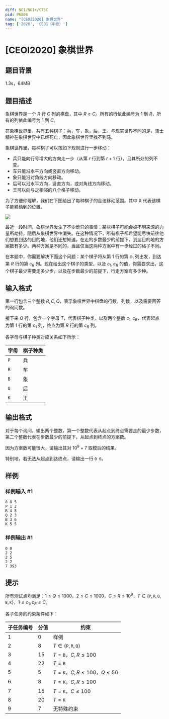 ```yaml
---
diff: NOI/NOI+/CTSC
pid: P6806
name: "[CEOI2020] 象棋世界"
tag: ['2020', 'CEOI（中欧）']
---
```

# [CEOI2020] 象棋世界
## 题目背景

1.3s，64MB
## 题目描述

象棋世界是一个 $R$ 行 $C$ 列的棋盘，其中 $R \geq C$。所有的行依此编号为 $1$ 到 $R$，所有的列依此编号为 $1$ 到 $C$。

在象棋世界里，共有五种棋子：兵，车，象，后，王。与现实世界不同的是，骑士精神在象棋世界中已经死亡，因此象棋世界里找不到马。

象棋世界里，每种棋子可以按如下规则进行一步移动：

- 兵只能向行号增大的方向走一步（从第 $r$ 行到第 $r+1$ 行），且其所处的列不变。
- 车只能沿水平方向或竖直方向移动。
- 象只能沿对角线方向移动。
- 后可以沿水平方向，竖直方向，或对角线方向移动。
- 王可以向与之相邻的八个格子移动。

为了方便你理解，我们在下图给出了每种棋子的合法移动范围。其中 X 代表该棋子能移动到的位置。

![](https://cdn.luogu.com.cn/upload/image_hosting/wgweh8tf.png)

最近一段时间，象棋世界发生了不少诡异的事情：某些棋子可能会被不明来源的力量所劫持，随后从象棋世界中消失。在这种情况下，所有棋子都希望能尽快前往他们想要到达的目的地，他们还想知道，在走的步数最少的前提下，到达目的地的方案数有多少。两种方案是不同的，当且仅当这两种方案中有一步经过的格子不同。

在本题中，你需要解决下面这个问题：某个棋子将从第 $1$ 行的第 $c_1$ 列出发，到达第 $R$ 行的第 $c_R$ 列。现在给出这个棋子的类型，以及 $c_1,c_R$ 的值，你需要求出，这个棋子最少需要走多少步，以及在步数最少的前提下，行走方案有多少种。
## 输入格式

第一行包含三个整数 $R,C,Q$，表示象棋世界中棋盘的行数，列数，以及需要回答的询问数。

接下来 $Q$ 行，包含一个字母 $T$，代表棋子种类，以及两个整数 $c_1,c_R$，代表起点为第 $1$ 行的第 $c_1$ 列，终点为第 $R$ 行的第 $c_R$ 列。

各字母与棋子种类对应关系如下所示：

| 字母         | 棋子种类 |
| ------------ | -------- |
| $\texttt{P}$ | 兵       |
| $\texttt{R}$ | 车       |
| $\texttt{B}$ | 象       |
| $\texttt{Q}$ | 后       |
| $\texttt{K}$ | 王       |
## 输出格式

对于每个询问，输出两个整数，第一个整数代表从起点到终点需要走的最少步数，第二个整数代表在步数最少的前提下，从起点到终点的方案数。

因为方案数可能很大，请输出其对 $10^9+7$ 取模后的结果。

特别地，若无法从起点到达终点，请输出一行 `0 0`。
## 样例

### 样例输入 #1
```
8 8 5
P 1 2
R 4 8
Q 2 3
B 3 6
K 5 5
```
### 样例输出 #1
```
0 0
2 2
2 5
2 2
7 393
```
## 提示

所有测试点均满足：$1 \leq Q \leq 1000$，$2 \leq C \leq 1000$，$C \leq R \leq 10^9$，$T \in \{\texttt{P},\texttt{R},\texttt{Q},\texttt{B},\texttt{K}\}$，$1 \leq c_1,c_R \leq C$。

各子任务的约束条件如下：

| 子任务编号 | 分值 | 约束                                         |
| ---------- | ---- | -------------------------------------------- |
| $1$        | $0$  | 样例                                         |
| $2$        | $8$  | $T \in \{\texttt{P},\texttt{R},\texttt{Q}\}$ |
| $3$        | $15$ | $T=\texttt{B}$，$C,R \leq 100$               |
| $4$        | $22$ | $T=\texttt{B}$                               |
| $5$        | $5$  | $T=\texttt{K}$，$C,R \leq 100$，$Q \leq 50$  |
| $6$        | $8$  | $T=\texttt{K}$，$C,R \leq 100$               |
| $7$        | $15$ | $T=\texttt{K}$，$C \leq 100$                 |
| $8$        | $20$ | $T=\texttt{K}$                               |
| $9$        | $7$  | 无特殊约束                                   |
